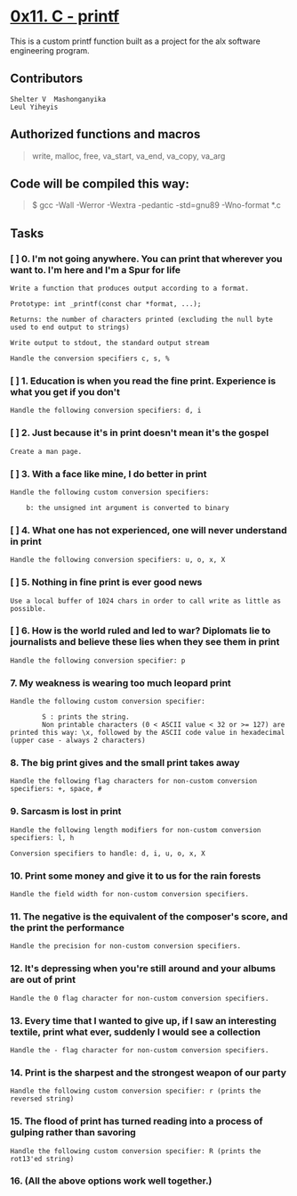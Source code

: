 # [0x11. C - printf](https://github.com/leulyk/printf)

This is a custom printf function built as a project for the alx software engineering program. 

## Contributors
	
	Shelter V  Mashonganyika
	Leul Yiheyis
	
## Authorized functions and macros

> write, malloc, free, va_start, va_end, va_copy, va_arg

## Code will be compiled this way:

> $ gcc -Wall -Werror -Wextra -pedantic -std=gnu89 -Wno-format *.c

## Tasks

### [ ] 0. I'm not going anywhere. You can print that wherever you want to. I'm here and I'm a Spur for life

	Write a function that produces output according to a format.

	Prototype: int _printf(const char *format, ...);

	Returns: the number of characters printed (excluding the null byte used to end output to strings)

	Write output to stdout, the standard output stream

	Handle the conversion specifiers c, s, %

### [ ] 1. Education is when you read the fine print. Experience is what you get if you don't 

	Handle the following conversion specifiers: d, i

### [ ] 2. Just because it's in print doesn't mean it's the gospel 

	Create a man page.

### [ ] 3. With a face like mine, I do better in print

	Handle the following custom conversion specifiers:

    	b: the unsigned int argument is converted to binary

### [ ] 4. What one has not experienced, one will never understand in print

	Handle the following conversion specifiers: u, o, x, X

### [ ] 5. Nothing in fine print is ever good news 

	Use a local buffer of 1024 chars in order to call write as little as possible.

### [ ] 6. How is the world ruled and led to war? Diplomats lie to journalists and believe these lies when they see them in print 

	Handle the following conversion specifier: p

### 7. My weakness is wearing too much leopard print 

	Handle the following custom conversion specifier:

    		S : prints the string.
    		Non printable characters (0 < ASCII value < 32 or >= 127) are printed this way: \x, followed by the ASCII code value in hexadecimal (upper case - always 2 characters)


### 8. The big print gives and the small print takes away 

	Handle the following flag characters for non-custom conversion specifiers: +, space, #

### 9. Sarcasm is lost in print 

	Handle the following length modifiers for non-custom conversion specifiers: l, h

	Conversion specifiers to handle: d, i, u, o, x, X

### 10. Print some money and give it to us for the rain forests

	Handle the field width for non-custom conversion specifiers.

### 11. The negative is the equivalent of the composer's score, and the print the performance

	Handle the precision for non-custom conversion specifiers.

### 12. It's depressing when you're still around and your albums are out of print

	Handle the 0 flag character for non-custom conversion specifiers.

### 13. Every time that I wanted to give up, if I saw an interesting textile, print what ever, suddenly I would see a collection 

	Handle the - flag character for non-custom conversion specifiers.

### 14. Print is the sharpest and the strongest weapon of our party

	Handle the following custom conversion specifier: r (prints the reversed string)

### 15. The flood of print has turned reading into a process of gulping rather than savoring

	Handle the following custom conversion specifier: R (prints the rot13'ed string)

### 16. (All the above options work well together.)
